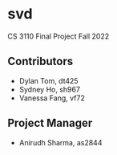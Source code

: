 # svd
CS 3110 Final Project Fall 2022

## Contributors 
+ Dylan Tom, dt425
+ Sydney Ho, sh967
+ Vanessa Fang, vf72

## Project Manager
+ Anirudh Sharma, as2844